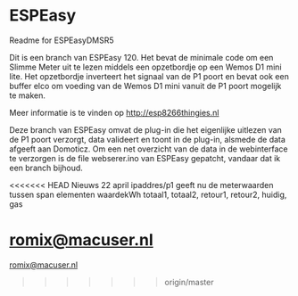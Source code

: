 # ESPEasy

Readme for ESPEasyDMSR5

Dit is een branch van ESPEasy 120. 
Het bevat de minimale code om een Slimme Meter uit te lezen middels een opzetbordje op een Wemos D1 mini lite. Het opzetbordje inverteert het signaal van de P1 poort en bevat ook een buffer elco om voeding van de Wemos D1 mini vanuit de P1 poort mogelijk te maken.

Meer informatie is te vinden op http://esp8266thingies.nl

Deze branch van ESPEasy omvat de plug-in die het eigenlijke uitlezen van de P1 poort verzorgt, data valideert en toont in de plug-in, alsmede de data afgeeft aan Domoticz.
Om een net overzicht van de data in de webinterface te verzorgen is de file webserer.ino van ESPEasy gepatcht, vandaar dat ik een branch bijhoud.

<<<<<<< HEAD
Nieuws
22 april
ipaddres/p1 geeft nu de meterwaarden tussen span elementen <span id=“totaal1”>waarde</span>kWh
	totaal1, totaal2, retour1, retour2, huidig, gas


romix@macuser.nl 
=======
romix@macuser.nl 
>>>>>>> origin/master
